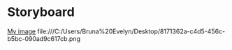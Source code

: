 # Storyboard

[My image](username.github.com/repository/img/image.jpg)
file:///C:/Users/Bruna%20Evelyn/Desktop/8171362a-c4d5-456c-b5bc-090ad9c617cb.png
